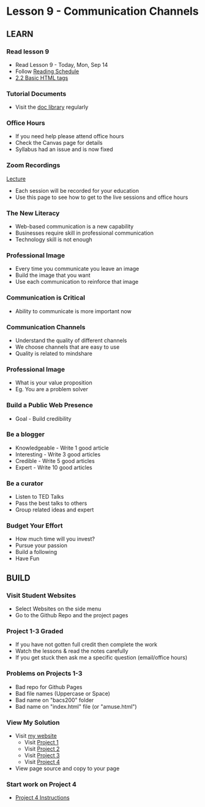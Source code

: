 # Lesson 9 - Communication Channels
  
    
## LEARN

### Read lesson 9

* Read Lesson 9 - Today, Mon, Sep 14
* Follow [Reading Schedule](/course/bacs200/docs/ZybooksReading)
* [2.2 Basic HTML tags](https://learn.zybooks.com/zybook/UNCOBACS200SeamanFall2020/chapter/2/section/2)


### Tutorial Documents
* Visit the [doc library](../docs/Index) regularly


### Office Hours
* If you need help please attend office hours
* Check the Canvas page for details
* Syllabus had an issue and is now fixed


### Zoom Recordings

<a href="/course/bacs200/docs/ZoomLectures" class="unc-button">Lecture</a>

* Each session will be recorded for your education
* Use this page to see how to get to the live sessions and office hours


### The New Literacy
* Web-based communication is a new capability
* Businesses require skill in professional communication
* Technology skill is not enough


  
### Professional Image
* Every time you communicate you leave an image
* Build the image that you want
* Use each communication to reinforce that image


### Communication is Critical
* Ability to communicate is more important now


### Communication Channels
* Understand the quality of different channels
* We choose channels that are easy to use
* Quality is related to mindshare


### Professional Image
* What is your value proposition
* Eg. You are a problem solver


### Build a Public Web Presence
* Goal - Build credibility


### Be a blogger 
* Knowledgeable - Write 1 good article
* Interesting - Write 3 good articles
* Credible - Write 5 good articles
* Expert - Write 10 good articles


### Be a curator
* Listen to TED Talks
* Pass the best talks to others
* Group related ideas and expert


### Budget Your Effort
* How much time will you invest?
* Pursue your passion
* Build a following
* Have Fun



## BUILD

### Visit Student Websites
* Select Websites on the side menu
* Go to the Github Repo and the project pages


### Project 1-3 Graded
* If you have not gotten full credit then complete the work
* Watch the lessons & read the notes carefully
* If you get stuck then ask me a specific question (email/office hours)


### Problems on Projects 1-3
* Bad repo for Github Pages
* Bad file names (Uppercase or Space)
* Bad name on "bacs200" folder
* Bad name on "index.html" file (or "amuse.html")


### View My Solution
* Visit [my website](https://mark-seaman.github.io/bacs200/index.html)
    * Visit [Project 1](https://mark-seaman.github.io)
    * Visit [Project 2](https://mark-seaman.github.io/bacs200/inspire.html)
    * Visit [Project 3](https://mark-seaman.github.io/bacs200/amuse.html)
    * Visit [Project 4](https://mark-seaman.github.io/bacs200/educate.html)
* View page source and copy to your page


### Start work on Project 4
* [Project 4 Instructions](../project/04)

   
